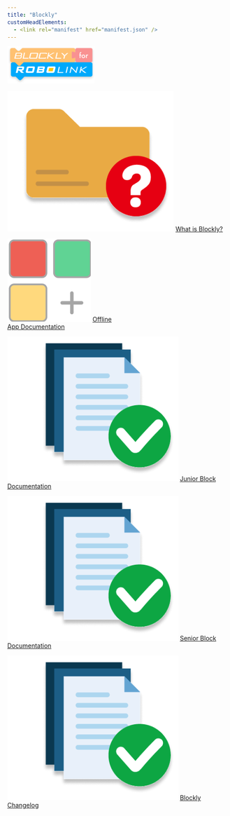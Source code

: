 ```yaml
---
title: "Blockly"
customHeadElements:
  - <link rel="manifest" href="manifest.json" />
---
```


<div className='level2_main_image'>

  <img src="/img/CDE/Blockly-logo.png" width="200px"/>

</div>

<div className='column_3_images'>

<div className='level_image_column'>

  [![What is Blockly?](/img/CDE/what-is-icon.png)](/docs/CoDroneEDU/Blockly/page1/)
  [What is Blockly?](/docs/CoDroneEDU/Blockly/page1/)  

  [![Offline App Documentation](/img/CDE/app-docu-icon.png)](/docs/CoDroneEDU/Blockly/page2/)
  [Offline<br />App Documentation](/docs/CoDroneEDU/Blockly/page2/)

  [![Junior Block Documentation](/img/CDE/doc-app.png)](/docs/CoDroneEDU/Blockly/page3/)
  [Junior Block<br />Documentation](/docs/CoDroneEDU/Blockly/page3/)

</div>

</div>

<div className='column_2_images'>

<div className='level_image_column'>

  [![Senior Block Documentation](/img/CDE/doc-app.png)](/docs/CoDroneEDU/Blockly/page4/)
  [Senior Block<br />Documentation](/docs/CoDroneEDU/Blockly/page4/) 

  [![Blockly Changelog](/img/CDE/doc-app.png)](/docs/CoDroneEDU/Blockly/page5/)
  [Blockly Changelog](/docs/CoDroneEDU/Blockly/page5/)

</div>

</div>